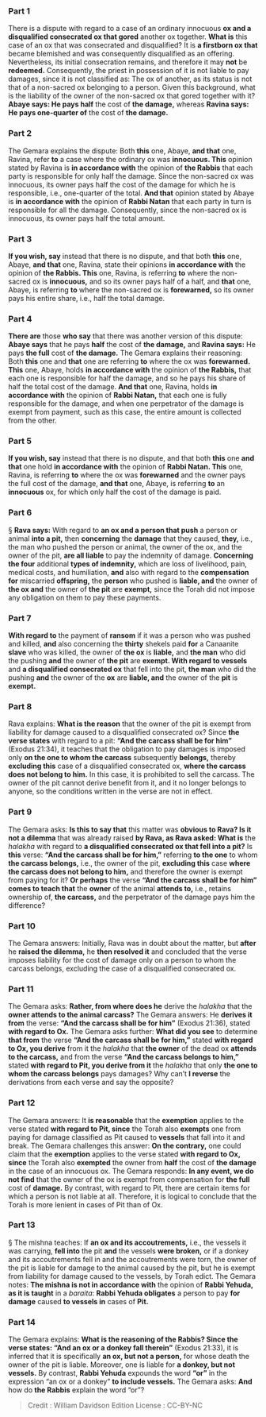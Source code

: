 
### Part 1
There is a dispute with regard to a case of an ordinary innocuous <b>ox and a disqualified consecrated ox that gored</b> another ox together. <b>What is</b> this case of an ox that was consecrated and disqualified? It is <b>a firstborn ox that</b> became blemished and was consequently disqualified as an offering. Nevertheless, its initial consecration remains, and therefore it may <b>not</b> be <b>redeemed.</b> Consequently, the priest in possession of it is not liable to pay damages, since it is not classified as: The ox of another, as its status is not that of a non-sacred ox belonging to a person. Given this background, what is the liability of the owner of the non-sacred ox that gored together with it? <b>Abaye says: He pays half</b> the cost of <b>the damage,</b> whereas <b>Ravina says: He pays one-quarter of</b> the cost of <b>the damage.</b>

### Part 2
The Gemara explains the dispute: Both <b>this</b> one, Abaye, <b>and that</b> one, Ravina, refer <b>to</b> a case where the ordinary ox was <b>innocuous. This</b> opinion stated by Ravina is <b>in accordance with</b> the opinion of <b>the Rabbis</b> that each party is responsible for only half the damage. Since the non-sacred ox was innocuous, its owner pays half the cost of the damage for which he is responsible, i.e., one-quarter of the total. <b>And that</b> opinion stated by Abaye is <b>in accordance with</b> the opinion of <b>Rabbi Natan</b> that each party in turn is responsible for all the damage. Consequently, since the non-sacred ox is innocuous, its owner pays half the total amount.

### Part 3
<b>If you wish, say</b> instead that there is no dispute, and that both <b>this</b> one, Abaye, <b>and that</b> one, Ravina, state their opinions <b>in accordance with</b> the opinion of <b>the Rabbis. This</b> one, Ravina, is referring <b>to</b> where the non-sacred ox is <b>innocuous,</b> and so its owner pays half of a half, and <b>that</b> one, Abaye, is referring <b>to</b> where the non-sacred ox is <b>forewarned,</b> so its owner pays his entire share, i.e., half the total damage.

### Part 4
<b>There are</b> those <b>who say</b> that there was another version of this dispute: <b>Abaye says</b> that he pays <b>half</b> the cost of <b>the damage,</b> and <b>Ravina says:</b> He pays <b>the full</b> cost of <b>the damage.</b> The Gemara explains their reasoning: Both <b>this</b> one and <b>that</b> one are referring <b>to</b> where the ox was <b>forewarned. This</b> one, Abaye, holds <b>in accordance with</b> the opinion of <b>the Rabbis,</b> that each one is responsible for half the damage, and so he pays his share of half the total cost of the damage. <b>And that</b> one, Ravina, holds <b>in accordance with</b> the opinion of <b>Rabbi Natan,</b> that each one is fully responsible for the damage, and when one perpetrator of the damage is exempt from payment, such as this case, the entire amount is collected from the other.

### Part 5
<b>If you wish, say</b> instead that there is no dispute, and that both <b>this</b> one <b>and that</b> one hold <b>in accordance with</b> the opinion of <b>Rabbi Natan. This</b> one, Ravina, is referring <b>to</b> where the ox was <b>forewarned</b> and the owner pays the full cost of the damage, <b>and that</b> one, Abaye, is referring <b>to</b> an <b>innocuous</b> ox, for which only half the cost of the damage is paid.

### Part 6
§ <b>Rava says:</b> With regard to <b>an ox and a person that push</b> a person or animal <b>into a pit,</b> then <b>concerning</b> the <b>damage</b> that they caused, <b>they,</b> i.e., the man who pushed the person or animal, the owner of the ox, and the owner of the pit, <b>are all liable</b> to pay the indemnity of damage. <b>Concerning the four</b> additional <b>types of indemnity,</b> which are loss of livelihood, pain, medical costs, and humiliation, <b>and</b> also with regard to the <b>compensation for</b> miscarried <b>offspring,</b> the <b>person</b> who pushed is <b>liable, and</b> the owner of <b>the ox and</b> the owner of <b>the pit</b> are <b>exempt,</b> since the Torah did not impose any obligation on them to pay these payments.

### Part 7
<b>With regard to</b> the payment of <b>ransom</b> if it was a person who was pushed and killed, <b>and</b> also concerning the <b>thirty</b> shekels paid <b>for</b> a Canaanite <b>slave</b> who was killed, the owner of <b>the ox</b> is <b>liable,</b> and <b>the man</b> who did the pushing <b>and</b> the owner of <b>the pit</b> are <b>exempt. With regard to vessels</b> and <b>a disqualified consecrated ox</b> that fell into the pit, <b>the man</b> who did the pushing <b>and</b> the owner of the <b>ox</b> are <b>liable, and</b> the owner of the <b>pit</b> is <b>exempt.</b>

### Part 8
Rava explains: <b>What is the reason</b> that the owner of the pit is exempt from liability for damage caused to a disqualified consecrated ox? Since <b>the verse states</b> with regard to a pit: <b>“And the carcass shall be for him”</b> (Exodus 21:34), it teaches that the obligation to pay damages is imposed only <b>on the one to whom the carcass</b> subsequently <b>belongs,</b> thereby <b>excluding this</b> case of a disqualified consecrated ox, <b>where the carcass does not belong to him.</b> In this case, it is prohibited to sell the carcass. The owner of the pit cannot derive benefit from it, and it no longer belongs to anyone, so the conditions written in the verse are not in effect.

### Part 9
The Gemara asks: <b>Is this to say that</b> this matter was <b>obvious to Rava? Is it not a dilemma</b> that was already raised <b>by Rava, as Rava asked: What is</b> the <i>halakha</i> with regard to <b>a disqualified consecrated ox that fell into a pit?</b> Is <b>this</b> verse: <b>“And the carcass shall be for him,”</b> referring <b>to the one</b> to whom <b>the carcass belongs,</b> i.e., the owner of the pit, <b>excluding this</b> case <b>where the carcass does not belong to him,</b> and therefore the owner is exempt from paying for it? <b>Or perhaps</b> the verse <b>“And the carcass shall be for him” comes to teach that</b> the <b>owner</b> of the animal <b>attends to,</b> i.e., retains ownership of, <b>the carcass,</b> and the perpetrator of the damage pays him the difference?

### Part 10
The Gemara answers: Initially, Rava was in doubt about the matter, but <b>after</b> he <b>raised the dilemma,</b> he <b>then resolved it</b> and concluded that the verse imposes liability for the cost of damage only on a person to whom the carcass belongs, excluding the case of a disqualified consecrated ox.

### Part 11
The Gemara asks: <b>Rather, from where does he</b> derive the <i>halakha</i> that the <b>owner attends to the animal carcass?</b> The Gemara answers: He <b>derives it from</b> the verse: <b>“And the carcass shall be for him”</b> (Exodus 21:36), stated <b>with regard to Ox.</b> The Gemara asks further: <b>What did you see</b> to determine <b>that from</b> the verse <b>“And the carcass shall be for him,”</b> stated <b>with regard to Ox, you derive</b> from it the <i>halakha</i> that <b>the owner</b> of the dead ox <b>attends to the carcass,</b> and from the verse <b>“And the carcass belongs to him,”</b> stated <b>with regard to Pit, you derive from it</b> the <i>halakha</i> that only <b>the one to whom the carcass belongs</b> pays damages? Why can’t <b>I reverse</b> the derivations from each verse and say the opposite?

### Part 12
The Gemara answers: It <b>is reasonable</b> that the <b>exemption</b> applies to the verse stated <b>with regard to Pit, since</b> the Torah also <b>exempts</b> one from paying for damage classified as Pit caused to <b>vessels</b> that fall into it and break. The Gemara challenges this answer: <b>On the contrary,</b> one could claim that the <b>exemption</b> applies to the verse stated <b>with regard to Ox, since</b> the Torah also <b>exempted</b> the owner from <b>half</b> the cost of <b>the damage</b> in the case of an innocuous ox. The Gemara responds: <b>In any event, we do not find</b> that the owner of the ox is exempt from compensation for <b>the full</b> cost of <b>damage.</b> By contrast, with regard to Pit, there are certain items for which a person is not liable at all. Therefore, it is logical to conclude that the Torah is more lenient in cases of Pit than of Ox.

### Part 13
§ The mishna teaches: If <b>an ox and its accoutrements,</b> i.e., the vessels it was carrying, <b>fell into</b> the pit <b>and</b> the vessels <b>were broken,</b> or if a donkey and its accoutrements fell in and the accoutrements were torn, the owner of the pit is liable for damage to the animal caused by the pit, but he is exempt from liability for damage caused to the vessels, by Torah edict. The Gemara notes: <b>The mishna is not in accordance with</b> the opinion of <b>Rabbi Yehuda, as it is taught</b> in a <i>baraita</i>: <b>Rabbi Yehuda obligates</b> a person to pay <b>for damage</b> caused <b>to vessels in</b> cases of <b>Pit.</b>

### Part 14
The Gemara explains: <b>What is the reasoning of the Rabbis? Since the verse states: “And an ox or a donkey fall therein”</b> (Exodus 21:33), it is inferred that it is specifically <b>an ox, but not a person,</b> for whose death the owner of the pit is liable. Moreover, one is liable for <b>a donkey, but not vessels.</b> By contrast, <b>Rabbi Yehuda</b> expounds the word <b>“or”</b> in the expression “an ox or a donkey” <b>to include vessels.</b> The Gemara asks: <b>And</b> how do <b>the Rabbis</b> explain the word “or”?

>Credit : William Davidson Edition
>License : CC-BY-NC